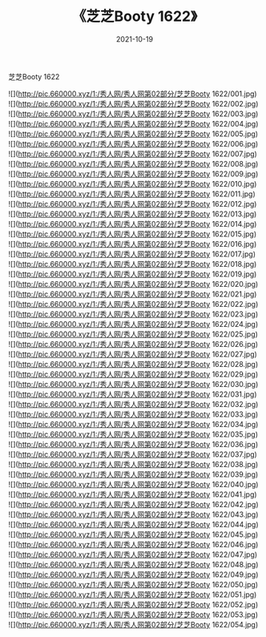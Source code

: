 ﻿---
layout: post
title:  《芝芝Booty 1622》
date:   2021-10-19
img: http://pic.660000.xyz/1:/秀人网/秀人网第02部分/芝芝Booty 1622/000.jpg
categories: [美女, 清纯, 唯美]
---

芝芝Booty 1622

  ![](http://pic.660000.xyz/1:/秀人网/秀人网第02部分/芝芝Booty 1622/001.jpg) <br> ![](http://pic.660000.xyz/1:/秀人网/秀人网第02部分/芝芝Booty 1622/002.jpg) <br> ![](http://pic.660000.xyz/1:/秀人网/秀人网第02部分/芝芝Booty 1622/003.jpg) <br> ![](http://pic.660000.xyz/1:/秀人网/秀人网第02部分/芝芝Booty 1622/004.jpg) <br> ![](http://pic.660000.xyz/1:/秀人网/秀人网第02部分/芝芝Booty 1622/005.jpg) <br> ![](http://pic.660000.xyz/1:/秀人网/秀人网第02部分/芝芝Booty 1622/006.jpg) <br> ![](http://pic.660000.xyz/1:/秀人网/秀人网第02部分/芝芝Booty 1622/007.jpg) <br> ![](http://pic.660000.xyz/1:/秀人网/秀人网第02部分/芝芝Booty 1622/008.jpg) <br> ![](http://pic.660000.xyz/1:/秀人网/秀人网第02部分/芝芝Booty 1622/009.jpg) <br> ![](http://pic.660000.xyz/1:/秀人网/秀人网第02部分/芝芝Booty 1622/010.jpg) <br> ![](http://pic.660000.xyz/1:/秀人网/秀人网第02部分/芝芝Booty 1622/011.jpg) <br> ![](http://pic.660000.xyz/1:/秀人网/秀人网第02部分/芝芝Booty 1622/012.jpg) <br> ![](http://pic.660000.xyz/1:/秀人网/秀人网第02部分/芝芝Booty 1622/013.jpg) <br> ![](http://pic.660000.xyz/1:/秀人网/秀人网第02部分/芝芝Booty 1622/014.jpg) <br> ![](http://pic.660000.xyz/1:/秀人网/秀人网第02部分/芝芝Booty 1622/015.jpg) <br> ![](http://pic.660000.xyz/1:/秀人网/秀人网第02部分/芝芝Booty 1622/016.jpg) <br> ![](http://pic.660000.xyz/1:/秀人网/秀人网第02部分/芝芝Booty 1622/017.jpg) <br> ![](http://pic.660000.xyz/1:/秀人网/秀人网第02部分/芝芝Booty 1622/018.jpg) <br> ![](http://pic.660000.xyz/1:/秀人网/秀人网第02部分/芝芝Booty 1622/019.jpg) <br> ![](http://pic.660000.xyz/1:/秀人网/秀人网第02部分/芝芝Booty 1622/020.jpg) <br> ![](http://pic.660000.xyz/1:/秀人网/秀人网第02部分/芝芝Booty 1622/021.jpg) <br> ![](http://pic.660000.xyz/1:/秀人网/秀人网第02部分/芝芝Booty 1622/022.jpg) <br> ![](http://pic.660000.xyz/1:/秀人网/秀人网第02部分/芝芝Booty 1622/023.jpg) <br> ![](http://pic.660000.xyz/1:/秀人网/秀人网第02部分/芝芝Booty 1622/024.jpg) <br> ![](http://pic.660000.xyz/1:/秀人网/秀人网第02部分/芝芝Booty 1622/025.jpg) <br> ![](http://pic.660000.xyz/1:/秀人网/秀人网第02部分/芝芝Booty 1622/026.jpg) <br> ![](http://pic.660000.xyz/1:/秀人网/秀人网第02部分/芝芝Booty 1622/027.jpg) <br> ![](http://pic.660000.xyz/1:/秀人网/秀人网第02部分/芝芝Booty 1622/028.jpg) <br> ![](http://pic.660000.xyz/1:/秀人网/秀人网第02部分/芝芝Booty 1622/029.jpg) <br> ![](http://pic.660000.xyz/1:/秀人网/秀人网第02部分/芝芝Booty 1622/030.jpg) <br> ![](http://pic.660000.xyz/1:/秀人网/秀人网第02部分/芝芝Booty 1622/031.jpg) <br> ![](http://pic.660000.xyz/1:/秀人网/秀人网第02部分/芝芝Booty 1622/032.jpg) <br> ![](http://pic.660000.xyz/1:/秀人网/秀人网第02部分/芝芝Booty 1622/033.jpg) <br> ![](http://pic.660000.xyz/1:/秀人网/秀人网第02部分/芝芝Booty 1622/034.jpg) <br> ![](http://pic.660000.xyz/1:/秀人网/秀人网第02部分/芝芝Booty 1622/035.jpg) <br> ![](http://pic.660000.xyz/1:/秀人网/秀人网第02部分/芝芝Booty 1622/036.jpg) <br> ![](http://pic.660000.xyz/1:/秀人网/秀人网第02部分/芝芝Booty 1622/037.jpg) <br> ![](http://pic.660000.xyz/1:/秀人网/秀人网第02部分/芝芝Booty 1622/038.jpg) <br> ![](http://pic.660000.xyz/1:/秀人网/秀人网第02部分/芝芝Booty 1622/039.jpg) <br> ![](http://pic.660000.xyz/1:/秀人网/秀人网第02部分/芝芝Booty 1622/040.jpg) <br> ![](http://pic.660000.xyz/1:/秀人网/秀人网第02部分/芝芝Booty 1622/041.jpg) <br> ![](http://pic.660000.xyz/1:/秀人网/秀人网第02部分/芝芝Booty 1622/042.jpg) <br> ![](http://pic.660000.xyz/1:/秀人网/秀人网第02部分/芝芝Booty 1622/043.jpg) <br> ![](http://pic.660000.xyz/1:/秀人网/秀人网第02部分/芝芝Booty 1622/044.jpg) <br> ![](http://pic.660000.xyz/1:/秀人网/秀人网第02部分/芝芝Booty 1622/045.jpg) <br> ![](http://pic.660000.xyz/1:/秀人网/秀人网第02部分/芝芝Booty 1622/046.jpg) <br> ![](http://pic.660000.xyz/1:/秀人网/秀人网第02部分/芝芝Booty 1622/047.jpg) <br> ![](http://pic.660000.xyz/1:/秀人网/秀人网第02部分/芝芝Booty 1622/048.jpg) <br> ![](http://pic.660000.xyz/1:/秀人网/秀人网第02部分/芝芝Booty 1622/049.jpg) <br> ![](http://pic.660000.xyz/1:/秀人网/秀人网第02部分/芝芝Booty 1622/050.jpg) <br> ![](http://pic.660000.xyz/1:/秀人网/秀人网第02部分/芝芝Booty 1622/051.jpg) <br> ![](http://pic.660000.xyz/1:/秀人网/秀人网第02部分/芝芝Booty 1622/052.jpg) <br> ![](http://pic.660000.xyz/1:/秀人网/秀人网第02部分/芝芝Booty 1622/053.jpg) <br> ![](http://pic.660000.xyz/1:/秀人网/秀人网第02部分/芝芝Booty 1622/054.jpg) <br>